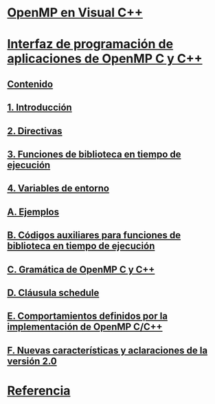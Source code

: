 # [OpenMP en Visual C++](openmp-in-visual-cpp.md)
# [Interfaz de programación de aplicaciones de OpenMP C y C++](openmp-c-and-cpp-application-program-interface.md)
## [Contenido](contents.md)
## [1. Introducción](1-introduction.md)
## [2. Directivas](2-directives.md)
## [3. Funciones de biblioteca en tiempo de ejecución](3-run-time-library-functions.md)
## [4. Variables de entorno](4-environment-variables.md)
## [A. Ejemplos](a-examples.md)
## [B. Códigos auxiliares para funciones de biblioteca en tiempo de ejecución](b-stubs-for-run-time-library-functions.md)
## [C. Gramática de OpenMP C y C++](c-openmp-c-and-cpp-grammar.md)
## [D. Cláusula schedule](d-using-the-schedule-clause.md)
## [E. Comportamientos definidos por la implementación de OpenMP C/C++](e-implementation-defined-behaviors-in-openmp-c-cpp.md)
## [F. Nuevas características y aclaraciones de la versión 2.0](f-new-features-and-clarifications-in-version-2-0.md)
# [Referencia](reference/toc.md)